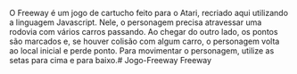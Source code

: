 O Freeway é um jogo de cartucho feito para o Atari, recriado aqui utilizando a linguagem Javascript. Nele, o personagem precisa atravessar uma rodovia com vários carros passando. Ao chegar do outro lado, os pontos são marcados e, se houver colisão com algum carro, o personagem volta ao local inicial e perde ponto. Para movimentar o personagem, utilize as setas para cima e para baixo.# Jogo-Freeway
Freeway
